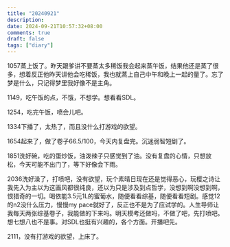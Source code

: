 ```yaml
---
title: "20240921"
description: 
date: 2024-09-21T10:57:32+08:00
comments: true
draft: false
tags: ["diary"]
---
```

1057蒸上饭了。昨天跟爹讲不要蒸太多稀饭我会起来蒸午饭，结果他还是蒸了很多，想着反正他昨天讲他会吃稀饭，我也就蒸上自己中午和晚上一起的量了。忘了梦是什么，只记得梦里我好像不是主角。

1149，吃午饭的点，不饿，不想学。想看看SDL。

1254，吃完午饭，喷会儿吧。

1334下播了，太热了，而且没什么打游戏的欲望。

1654起来了，做了卷子66.5/100，今天内复盘完。沉迷弱智短剧了。

1851洗好碗，吃的蛋炒饭，油泼辣子只感觉到了油。没有复盘的心情，只想放松，今天可能不出门了，等下好像会下雨。

2036洗好澡了，打喷吧，没有欲望，玩个素晴日现在还是觉得恶心，玩樱之诗让我先入为主以为这画风都很纯良，还以为只是涉及到点哲学，没想到啊没想到啊，恨猎奇的一切。喝依能3.5元1L的蜜葡水，随便看看综基，随便看看短剧。感觉12的n2没什么压力，慢慢my pace就好了，反正也不是为了应试学的。人生导师让我每天两张综基卷子，我能做的下来吗。明天模考还做吗，不做了吧，先打喷吧。想七想八也不是事。对SDL也挺有兴趣的，各个方面。开播吧先。

2111，没有打游戏的欲望，上床了。
